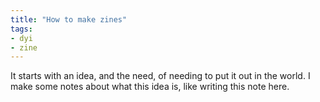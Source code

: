 ```yaml
---
title: "How to make zines"
tags:
- dyi
- zine
---
```


It starts with an idea, and the need, of needing to put it out in the world. I make some notes about what this idea is, like writing this note here.
